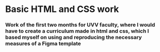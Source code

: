 # Basic HTML and CSS work
### Work of the first two months for UVV faculty, where I would have to create a curriculum made in html and css, which I based myself on using and reproducing the necessary measures of a Figma template
